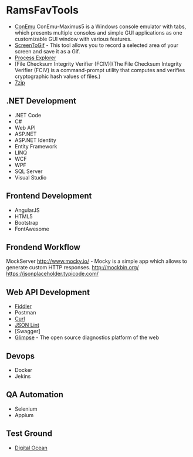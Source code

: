 # RamsFavTools


* [ConEmu](https://conemu.github.io/) ConEmu-Maximus5 is a Windows console emulator with tabs, which presents multiple consoles and simple GUI applications as one customizable GUI window with various features.
* [ScreenToGif](https://screentogif.codeplex.com/) - This tool allows you to record a selected area of your screen and save it as a Gif.
* [Process Explorer](https://technet.microsoft.com/en-us/sysinternals/processexplorer.aspx)
* [File Checksum Integrity Verifier (FCIV)](The File Checksum Integrity Verifier (FCIV) is a command-prompt utility that computes and verifies cryptographic hash values of files.)
* [7zip](http://www.7-zip.org/)


## .NET Development
* .NET Code
* C#
* Web API
* ASP.NET
* ASP.NET Identity
* Entity Framework
* LINQ
* WCF
* WPF
* SQL Server
* Visual Studio

## Frontend Development
* AngularJS
* HTML5 
* Bootstrap
* FontAwesome

## Frondend Workflow
MockServer
http://www.mocky.io/ - Mocky is a simple app which allows to generate custom HTTP responses. 
http://mockbin.org/
https://jsonplaceholder.typicode.com/



## Web API Development
* [Fiddler](http://www.telerik.com/fiddler) 
* Postman
* [Curl](https://curl.haxx.se/download.html)
* [JSON Lint](http://zaa.ch/jsonlint/)
* [Swagger]
* [Glimpse](http://getglimpse.com/) - The open source diagnostics platform of the web


## Devops
* Docker
* Jekins

## QA Automation
* Selenium
* Appium

## Test Ground
* [Digital Ocean](www.digitalocean.com)
